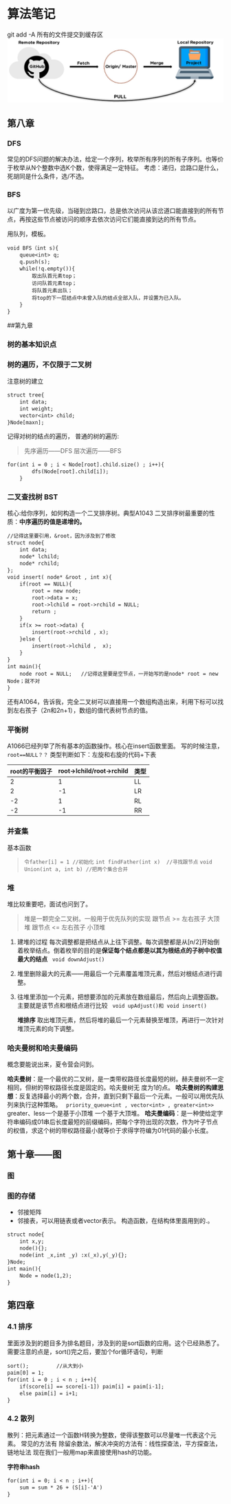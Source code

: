 # 算法笔记
git add -A 所有的文件提交到缓存区
![](media/16477832484692.jpg)
## 第八章
### DFS
常见的DFS问题的解决办法，给定一个序列，枚举所有序列的所有子序列。也等价于枚举从N个整数中选K个数，使得满足一定特征。
考虑：递归，岔路口是什么，死胡同是什么条件，选/不选。
### BFS
以广度为第一优先级，当碰到岔路口，总是依次访问从该岔道口能直接到的所有节点，再按这些节点被访问的顺序去依次访问它们能直接到达的所有节点。

用队列，模板。
>
```
void BFS（int s){
    queue<int> q;
    q.push(s);
    while(!q.empty()){
        取出队首元素top；
        访问队首元素top；
        将队首元素出队；
        将top的下一层结点中未曾入队的结点全部入队，并设置为已入队。
    }
}
```

##第九章
### 树的基本知识点
### 树的遍历，不仅限于二叉树
注意树的建立
>
```
struct tree{
	int data;
	int weight;
	vector<int> child;
}Node[maxn];
```
记得对树的结点的遍历，
普通的树的遍历:
>先序遍历——DFS
>层次遍历——BFS
> 
```
for(int i = 0 ; i < Node[root].child.size() ; i++){
		dfs(Node[root].child[i]);	
	}
```
### 二叉查找树 BST
核心:给你序列，如何构造一个二叉排序树。典型A1043
二叉排序树最重要的性质：**中序遍历的值是递增的。**
>
```
//记得这里要引用，&root，因为涉及到了修改
struct node{
    int data;
    node* lchild;
    node* rchild;
};
void insert( node* &root , int x){
	if(root == NULL){
		root = new node;
		root->data = x;
		root->lchild = root->rchild = NULL;
		return ;
	}
	if(x >= root->data) {
		insert(root->rchild , x);
	}else {
		insert(root->lchild ,  x);
	}
}
int main(){
    node root = NULL;   //记得这里要是空节点，一开始写的是node* root = new Node；就不对
}
```
还有A1064，告诉我，完全二叉树可以直接用一个数组构造出来，利用下标可以找到左右孩子（2n和2n+1），数组的值代表树节点的值。

### 平衡树
A1066已经列举了所有基本的函数操作。核心在insert函数里面。
写的时候注意，`root==NULL？？`
类型判断如下：左旋和右旋的代码+下表

| root的平衡因子 | root->lchild/root->rchild | 类型 |
|----------------|---------------------------|------|
| 2              | 1                         | LL   |
| 2              | -1                        | LR   |
| -2             | 1                         | RL   |
| -2             | -1                        | RR   |


### 并查集
基本函数
>`令father[i] = 1 //初始化`
`int findFather(int x)  //寻找跟节点`
`void Union(int a, int b) //把两个集合合并`


### 堆
堆比较重要吧，面试也问到了。
>堆是一颗完全二叉树。一般用于优先队列的实现
>跟节点 >= 左右孩子 大顶堆
>跟节点 <= 左右孩子 小顶堆
1. 建堆的过程
    每次调整都是把结点从上往下调整。每次调整都是从[n/2]开始倒着枚举结点。倒着枚举的目的是**保证每个结点都是以其为根结点的子树中权值最大的结点**
   ` void downAdjust()`
1. 堆里删除最大的元素——用最后一个元素覆盖堆顶元素，然后对根结点进行调整。
2. 往堆里添加一个元素，把想要添加的元素放在数组最后，然后向上调整函数。
    主要就是该节点和根结点进行比较
    ` void upAdjust()和 void insert()`
    
    **堆排序**
    取出堆顶元素，然后将堆的最后一个元素替换至堆顶，再进行一次针对堆顶元素的向下调整。

### 哈夫曼树和哈夫曼编码
概念要能说出来，夏令营会问到。

**哈夫曼树**：是一个最优的二叉树，是一类带权路径长度最短的树。赫夫曼树不一定相同，但树的带权路径长度是固定的。哈夫曼树无 度为1的点。
**哈夫曼树的构建思想**：反复选择最小的两个数，合并，直到只剩下最后一个元素。一般可以用优先队列来执行这种策略。
 ` priority_queue<int , vector<int> , greater<int>>`
 greater<int>、less<int>一个是基于小顶堆 一个基于大顶堆。
 **哈夫曼编码**：是一种使给定字符串编码成01串后长度最短的前缀编码，把每个字符出现的次数，作为叶子节点的权值，求这个树的带权路径最小就等价于求得字符编为01代码的最小长度。

## 第十章——图
### 图
### 图的存储
* 邻接矩阵
* 邻接表，可以用链表或者vector表示。
构造函数，在结构体里面用到的.。
```
struct node{
    int x,y;
    node(){};
    node(int _x,int _y) :x(_x),y(_y){};
}Node;
int main(){
    Node = node(1,2);
}
```




## 第四章
### 4.1 排序
里面涉及到的题目多为排名题目，涉及到的是sort函数的应用。这个已经熟悉了。
需要注意的点是，sort()完之后，要加个for循环语句，判断
```
sort();         //从大到小
paim[0] = 1;
for(int i = 0 ; i < n ; i++){
    if(score[i] == score[i-1]) paim[i] = paim[i-1];
    else paim[i] = i+1;
}
```

### 4.2 散列
散列：把元素通过一个函数H转换为整数，使得该整数可以尽量唯一代表这个元素。
常见的方法有 除留余数法，解决冲突的方法有：线性探查法，平方探查法，链地址法
现在我们一般用map来直接使用hash的功能。

**字符串hash**
```
for(int i = 0; i < n ; i++){
    sum = sum * 26 + (S[i]-'A')
}
```





